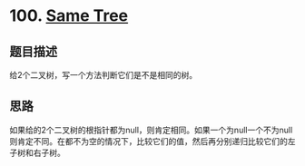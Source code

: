 # 100. [Same Tree][1]

## 题目描述
给2个二叉树，写一个方法判断它们是不是相同的树。

## 思路
如果给的2个二叉树的根指针都为null，则肯定相同。如果一个为null一个不为null则肯定不同。在都不为空的情况下，比较它们的值，然后再分别递归比较它们的左子树和右子树。

[1]: https://leetcode.com/problems/same-tree/description/

